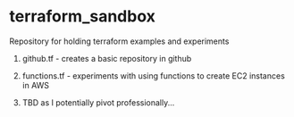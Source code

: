 # terraform_sandbox
Repository for holding terraform examples and experiments

1. github.tf - creates a basic repository in github

2. functions.tf - experiments with using functions to create EC2 instances in AWS

3. TBD as I potentially pivot professionally...
